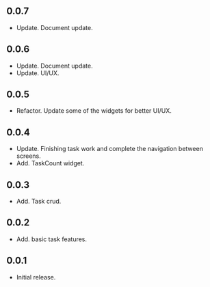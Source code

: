 ## 0.0.7
* Update. Document update.

## 0.0.6
* Update. Document update.
* Update. UI/UX.

## 0.0.5
* Refactor. Update some of the widgets for better UI/UX.

## 0.0.4
* Update. Finishing task work and complete the navigation between screens.
* Add. TaskCount widget.

## 0.0.3
* Add. Task crud.

## 0.0.2
* Add. basic task features.

## 0.0.1

* Initial release.


